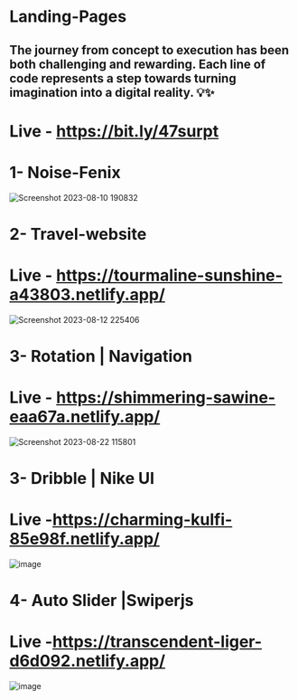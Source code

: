 # Landing-Pages
The journey from concept to execution has been both challenging and rewarding. Each line of code represents a step towards turning imagination into a digital reality. 💡✨
-
# Live - https://bit.ly/47surpt 
# 1- Noise-Fenix
![Screenshot 2023-08-10 190832](https://github.com/arsalan-ansari3264/Landing-Pages/assets/123856997/e4e278a7-9a86-4de4-8c63-8c32ef32d468)
# 2- Travel-website
# Live - https://tourmaline-sunshine-a43803.netlify.app/
![Screenshot 2023-08-12 225406](https://github.com/arsalan-ansari3264/Landing-Pages/assets/123856997/13c02971-d965-496e-86de-ca8c3874306e)
# 3- Rotation | Navigation
# Live - https://shimmering-sawine-eaa67a.netlify.app/
![Screenshot 2023-08-22 115801](https://github.com/arsalan-ansari3264/Landing-Pages/assets/123856997/cae6b1f6-3fe1-44bb-82e8-ce6c2b3a2f7c)
# 3- Dribble | Nike UI
# Live -https://charming-kulfi-85e98f.netlify.app/
![image](https://github.com/arsalan-ansari3264/Landing-Pages/assets/123856997/3ba4fdd6-b5b4-49a1-b57b-8860f387ea48)
# 4- Auto Slider |Swiperjs
# Live -https://transcendent-liger-d6d092.netlify.app/
![image](https://github.com/arsalan-ansari3264/Landing-Pages/assets/123856997/63708acb-810e-463b-a5af-86d8bd91b6b4)
